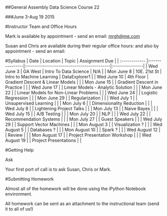 ##General Assembly Data Science Course 22 

###June 3-Aug 19 2015

#Instructor Team and Office Hours

Mark is available by appointment - send an email: mrgh@me.com

Susan and Chris are available during their regular office hours:
and also by appointment - send an email:

#Syllabus
| Date          | Location       | Topic                                     | Assignment Due |
| :------------ |:---------------|:------------------------------------------|:---------------|
| Wed June 3    | GA West        | Intro To Data Science                     | N/A            |
| Mon June 8    | 10E. 21st St   | Intro to Machine Learning                 | DataExplorer1  |
| Wed June 10   | 4th Floor      | Gradient Descent & Linear Models          |                |
| Mon June 15   |                | Gradient Descent in Practice              |                |
| Wed June 17   |                | Linear Models - Analytic Solution         |                |
| Mon June 22   |                | Linear Models for Non-Linear Problems     |                |
| Wed June 24   |                | Logistic Regression                       |                |
| Mon June 29   |                | Regularization                            |                |
| Wed July 1    |                | Unsupervised Learning          |                |
| Mon July 6    |                | Dimensionality Reduction       |                |
| Wed July 8    |                | Lightening Project Talks       |                |
| Mon July 13   |                | Naive Bayes                    |                |
| Wed July 15   |                | A/B Testing                    |                |
| Mon July 20   |                | NLP                            |                |
| Wed July 22   |                | Recommendation Systems         |                |
| Mon July 27   |                | Guest Speakers                 |                |
| Wed July 29   |                | Support Vector Machines        |                |
| Mon August 3  |                | Visualization            ?     |                |
| Wed August 5  |                | Databases                ?     |                |
| Mon August 10 |                | Spark                    ?     |                |
| Wed August 12 |                | Review                         |                |
| Mon August 17 |                | Project Presentation Workshop  |                |
| Wed August 19 |                | Project Presentations          |                |


#Getting Help

Ask

Your first port of call is to ask Susan, Chris or Mark.

#Submitting Homework

Almost all of the homework will be done using the iPython Notebook environment. 

All homework can be sent as an attachment to the instructional team (send it to all of us!)
